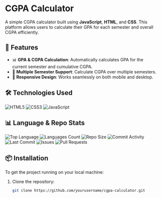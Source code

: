 # CGPA Calculator

A simple CGPA calculator built using **JavaScript**, **HTML**, and **CSS**. This platform allows users to calculate their GPA for each semester and overall CGPA efficiently.

## 🚀 Features

- 📊 **GPA & CGPA Calculation**: Automatically calculates GPA for the current semester and cumulative CGPA.
- 📅 **Multiple Semester Support**: Calculate CGPA over multiple semesters.
- 📱 **Responsive Design**: Works seamlessly on both mobile and desktop.

## 🛠️ Technologies Used

![HTML5](https://img.shields.io/badge/html5-%23E34F26.svg?style=for-the-badge&logo=html5&logoColor=white)
![CSS3](https://img.shields.io/badge/css3-%231572B6.svg?style=for-the-badge&logo=css3&logoColor=white)
![JavaScript](https://img.shields.io/badge/javascript-%23323330.svg?style=for-the-badge&logo=javascript&logoColor=%23F7DF1E)

## 📊 Language & Repo Stats

![Top Language](https://img.shields.io/github/languages/top/GokulakrishnanSivalingam/cgpa-calculator)
![Languages Count](https://img.shields.io/github/languages/count/GokulakrishnanSivalingam/cgpa-calculator)
![Repo Size](https://img.shields.io/github/repo-size/GokulakrishnanSivalingam/cgpa-calculator)
![Commit Activity](https://img.shields.io/github/commit-activity/m/GokulakrishnanSivalingam/cgpa-calculator)
![Last Commit](https://img.shields.io/github/last-commit/GokulakrishnanSivalingam/cgpa-calculator)
![Issues](https://img.shields.io/github/issues/GokulakrishnanSivalingam/cgpa-calculator)
![Pull Requests](https://img.shields.io/github/issues-pr/GokulakrishnanSivalingam/cgpa-calculator)

## 📦 Installation

To get the project running on your local machine:

1. Clone the repository:
   ```bash
   git clone https://github.com/yourusername/cgpa-calculator.git
